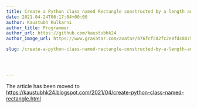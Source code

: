 ```yaml
---
title: Create a Python class named Rectangle constructed by a length and width and a method that will compute the area of a rectangle.
date: 2021-04-24T06:17:04+00:00
author: Kaustubh Kulkarni
author_title: Programmer
author_url: https://github.com/kaustubhk24
author_image_url: https://www.gravatar.com/avatar/b76fcfc82fc2e8fdc8075636f1735f61?s=200

slug: /create-a-python-class-named-rectangle-constructed-by-a-length-and-width-and-a-method-that-will-compute-the-area-of-a-rectangle/




---
```

The article has been moved to https://kaustubhk24.blogspot.com/2021/04/create-python-class-named-rectangle.html